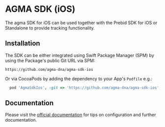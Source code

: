 # AGMA SDK (iOS)

The agma SDK for iOS can be used together with the Prebid SDK for iOS or Standalone to provide tracking functionality.

## Installation

The SDK can be either integrated using Swift Package Manager (SPM) by using the Package's public Git URL via SPM:

```
https://github.com/agma-dna/agma-sdk-ios
```

Or via CocoaPods by adding the dependency to your App's `Podfile` e.g.:

```ruby
  pod 'AgmaSdkIos', :git => 'https://github.com/agma-dna/agma-sdk-ios', :tag => '1.2.0'
```

## Documentation

Please visit the [official documentation](http://docs.agma-analytics.de/) for tips on configuration and further documentation.
